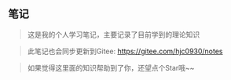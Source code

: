 ## 笔记

> 这是我的个人学习笔记，主要记录了目前学到的理论知识

>此笔记也会同步更新到Gitee: https://gitee.com/hjc0930/notes

> 如果觉得这里面的知识帮助到了你，还望点个Star哦~~

